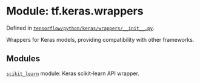 <div itemscope itemtype="http://developers.google.com/ReferenceObject">
<meta itemprop="name" content="tf.keras.wrappers" />
</div>

# Module: tf.keras.wrappers



Defined in [`tensorflow/python/keras/wrappers/__init__.py`](https://www.tensorflow.org/code/tensorflow/python/keras/wrappers/__init__.py).

Wrappers for Keras models, providing compatibility with other frameworks.

## Modules

[`scikit_learn`](../../tf/keras/wrappers/scikit_learn.md) module: Keras scikit-learn API wrapper.

